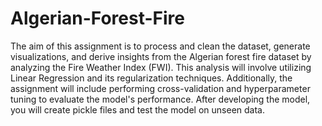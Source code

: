 # Algerian-Forest-Fire

The aim of this assignment is to process and clean the dataset, generate visualizations, and derive insights from the Algerian forest fire dataset by analyzing the Fire Weather Index (FWI). This analysis will involve utilizing Linear Regression and its regularization techniques. Additionally, the assignment will include performing cross-validation and hyperparameter tuning to evaluate the model's performance. After developing the model, you will create pickle files and test the model on unseen data.
